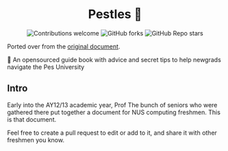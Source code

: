 <h1 align="center">
  <br>
  <br>
    Pestles 🌸
  <br>
</h1>

<div align="center">

![Contributions welcome](https://img.shields.io/badge/contributions-welcome-orange.svg?style=for-the-badge)
![GitHub forks](https://img.shields.io/github/forks/Nandan-N/Pestles?style=for-the-badge&logo=github)
![GitHub Repo stars](https://img.shields.io/github/stars/Nandan-N/Pestles?color=orange&style=for-the-badge&logo=github)

</div>

Ported over from the [original document](https://docs.google.com/document/d/1kMIUJq4nHCw7Kc52_acFYXGZnfGfd87SmV9uZmMvByM/edit?usp=sharing).

🌸 An opensourced guide book with advice and secret tips to help newgrads navigate the Pes University


## Intro

Early into the AY12/13 academic year, Prof The bunch of seniors who were gathered there put together a document for NUS computing freshmen. This is that document.

Feel free to create a pull request to edit or add to it, and share it with other freshmen you know.
